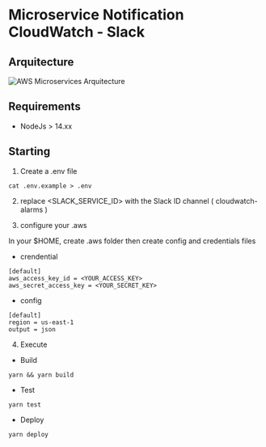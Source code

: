 # Microservice Notification CloudWatch - Slack

## Arquitecture

![AWS Microservices Arquitecture](https://github.com/moiseR29/cloudwatch-slack-alarm/blob/main/cloudwatch_slack_lambda.png?raw=true)

## Requirements

- NodeJs > 14.xx

## Starting

1. Create a .env file

```
cat .env.example > .env
```

2. replace <SLACK_SERVICE_ID> with the Slack ID channel ( cloudwatch-alarms )

3. configure your .aws

In your $HOME, create .aws folder then create config and credentials files

- crendential

```
[default]
aws_access_key_id = <YOUR_ACCESS_KEY>
aws_secret_access_key = <YOUR_SECRET_KEY>
```

- config

```
[default]
region = us-east-1
output = json
```

4. Execute

- Build
```
yarn && yarn build
```

- Test
```
yarn test
```

- Deploy
```
yarn deploy
```
